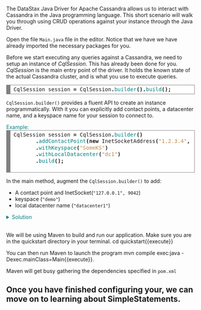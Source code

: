The DataStax Java Driver for Apache Cassandra allows us to interact with Cassandra in the Java programming language.
This short scenario will walk you through using CRUD operations against your instance through the Java Driver.

Open the file `Main.java` file in the editor. Notice that we have we have already imported the necessary packages
for you.

Before we start executing any queries against a Cassandra, we need to setup an instance of *CqlSession*. This has already been done for you. *CqlSession* is the main entry point of the driver. It holds the known state of the actual Cassandra cluster, and is what you use to execute queries.


<div style="background: #ffffff; overflow:auto;width:auto;border:solid gray;border-width:.1em .1em .1em .8em;padding:.2em .6em;"><pre style="margin: 0; line-height: 125%">CqlSession session <span style="font-weight: bold">=</span> CqlSession<span style="font-weight: bold">.</span><span style="color: #008080">builder</span><span style="font-weight: bold">().</span><span style="color: #008080">build</span><span style="font-weight: bold">();</span>
</pre></div>



`CqlSession.builder()` provides a fluent API to create an instance programmatically. With it you can explicitly add contact points, a datacenter name, and a keyspace name for your session to connect to.

 <summary style="color:teal">Example:</summary>

 <div style="background: #ffffff; overflow:auto;width:auto;border:solid gray;border-width:.1em .1em .1em .8em;padding:.2em .6em;"><pre style="margin: 0; line-height: 125%">CqlSession session <span style="font-weight: bold">=</span> CqlSession<span style="font-weight: bold">.</span><span style="color: #008080">builder</span><span style="font-weight: bold">()</span>
       <span style="font-weight: bold">.</span><span style="color: #008080">addContactPoint</span><span style="font-weight: bold">(new</span> InetSocketAddress<span style="font-weight: bold">(</span><span style="color: #bb8844">&quot;1.2.3.4&quot;</span><span style="font-weight: bold">,</span> <span style="color: #009999">9042</span><span style="font-weight: bold">))</span>
       <span style="font-weight: bold">.</span><span style="color: #008080">withKeyspace</span><span style="font-weight: bold">(</span><span style="color: #bb8844">&quot;SomeKS&quot;</span><span style="font-weight: bold">)</span>
       <span style="font-weight: bold">.</span><span style="color: #008080">withLocalDatacenter</span><span style="font-weight: bold">(</span><span style="color: #bb8844">&quot;dc1&quot;</span><span style="font-weight: bold">)</span>
       <span style="font-weight: bold">.</span><span style="color: #008080">build</span><span style="font-weight: bold">();</span>
 </pre></div>



In the main method, augment the `CqlSession.builder()` to add:
* A contact point and InetSocket(`"127.0.0.1", 9042`)
* keyspace (``"demo"``)
* local datacenter name (``"datacenter1"``)

<details>
  <summary style="color:teal">Solution</summary>

  <pre style="color:#000000;background:#ffffff;">  CqlSession session <span style="color:#808030; ">=</span> CqlSession<span style="color:#808030; ">.</span>builder<span style="color:#808030; ">(</span><span style="color:#808030; ">)</span>
        <span style="color:#808030; ">.</span>addContactPoint<span style="color:#808030; ">(</span>new InetSocketAddress<span style="color:#808030; ">(</span><span style="color:#800000; ">"</span><span style="color:#0000e6; ">127.0.0.1</span><span style="color:#800000; ">"</span><span style="color:#808030; ">,</span> <span style="color:#008c00; ">9042</span><span style="color:#808030; ">)</span><span style="color:#808030; ">)</span>
        <span style="color:#808030; ">.</span>withKeyspace<span style="color:#808030; ">(</span><span style="color:#800000; ">"</span><span style="color:#0000e6; ">demo</span><span style="color:#800000; ">"</span><span style="color:#808030; ">)</span>
        <span style="color:#808030; ">.</span>withLocalDatacenter<span style="color:#808030; ">(</span><span style="color:#800000; ">"</span><span style="color:#0000e6; ">datacenter1</span><span style="color:#800000; ">"</span><span style="color:#808030; ">)</span>
        <span style="color:#808030; ">.</span>build<span style="color:#808030; ">(</span><span style="color:#808030; ">)</span>

  </pre>

</details>

</br>

We will be using Maven to build and run our application. Make sure you are in the quickstart directory in your terminal.
cd quickstart{{execute}}

You can then run Maven to launch the program mvn compile exec:java -Dexec.mainClass=Main{{execute}}.

Maven will get busy gathering the dependencies specified in `pom.xml`

## Once you have finished configuring your, we can move on to learning about SimpleStatements.                
